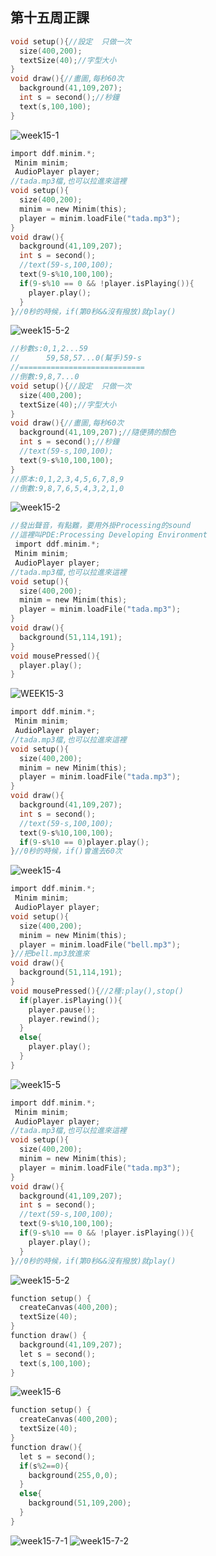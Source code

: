 ## 第十五周正課

```c
void setup(){//設定  只做一次
  size(400,200);
  textSize(40);//字型大小
}
void draw(){//畫圖,每秒60次
  background(41,109,207);
  int s = second();//秒鐘
  text(s,100,100);
}
```
![week15-1](https://user-images.githubusercontent.com/71545492/120731773-dcd79380-c516-11eb-941b-1b9d1987abb9.png)

```c
import ddf.minim.*;
 Minim minim;
 AudioPlayer player;
//tada.mp3檔,也可以拉進來這裡
void setup(){
  size(400,200);
  minim = new Minim(this);
  player = minim.loadFile("tada.mp3");
}
void draw(){
  background(41,109,207);
  int s = second();
  //text(59-s,100,100);
  text(9-s%10,100,100);
  if(9-s%10 == 0 && !player.isPlaying()){
    player.play();
  }
}//0秒的時候，if(第0秒&&沒有撥放)就play()
```
![week15-5-2](https://user-images.githubusercontent.com/71545492/120742281-2df08300-c529-11eb-89db-db755b21100f.png)


```c
//秒數s:0,1,2...59
//      59,58,57...0(幫手)59-s
//============================
//倒數:9,8,7...0
void setup(){//設定  只做一次
  size(400,200);
  textSize(40);//字型大小
}
void draw(){//畫圖,每秒60次
  background(41,109,207);//隨便猜的顏色
  int s = second();//秒鐘
  //text(59-s,100,100);
  text(9-s%10,100,100);
}
//原本:0,1,2,3,4,5,6,7,8,9
//倒數:9,8,7,6,5,4,3,2,1,0
```
![week15-2](https://user-images.githubusercontent.com/71545492/120733359-95063b80-c519-11eb-983e-9115142c74b1.png)

```c
//發出聲音，有點難，要用外掛Processing的sound
//這裡叫PDE:Processing Developing Environment
 import ddf.minim.*;
 Minim minim;
 AudioPlayer player;
//tada.mp3檔,也可以拉進來這裡
void setup(){
  size(400,200);
  minim = new Minim(this);
  player = minim.loadFile("tada.mp3");
}
void draw(){
  background(51,114,191);
}
void mousePressed(){
  player.play();
}
```
![WEEK15-3](https://user-images.githubusercontent.com/71545492/120737161-28426f80-c520-11eb-8775-e95caf53f296.png)

```c
import ddf.minim.*;
 Minim minim;
 AudioPlayer player;
//tada.mp3檔,也可以拉進來這裡
void setup(){
  size(400,200);
  minim = new Minim(this);
  player = minim.loadFile("tada.mp3");
}
void draw(){
  background(41,109,207);
  int s = second();
  //text(59-s,100,100);
  text(9-s%10,100,100);
  if(9-s%10 == 0)player.play();
}//0秒的時候，if()會進去60次
```
![week15-4](https://user-images.githubusercontent.com/71545492/120737472-b3bc0080-c520-11eb-8a57-264c56dffe22.png)

```c
import ddf.minim.*;
 Minim minim;
 AudioPlayer player;
void setup(){
  size(400,200);
  minim = new Minim(this);
  player = minim.loadFile("bell.mp3");
}//把bell.mp3放進來
void draw(){
  background(51,114,191);
}
void mousePressed(){//2種:play(),stop()
  if(player.isPlaying()){
    player.pause();
    player.rewind();
  }
  else{
    player.play();
  }
}
```
![week15-5](https://user-images.githubusercontent.com/71545492/120742385-5e382180-c529-11eb-8b2a-1f51027a960e.png)

```c
import ddf.minim.*;
 Minim minim;
 AudioPlayer player;
//tada.mp3檔,也可以拉進來這裡
void setup(){
  size(400,200);
  minim = new Minim(this);
  player = minim.loadFile("tada.mp3");
}
void draw(){
  background(41,109,207);
  int s = second();
  //text(59-s,100,100);
  text(9-s%10,100,100);
  if(9-s%10 == 0 && !player.isPlaying()){
    player.play();
  }
}//0秒的時候，if(第0秒&&沒有撥放)就play()
```
![week15-5-2](https://user-images.githubusercontent.com/71545492/120742510-93447400-c529-11eb-9725-c3eb9db6dee8.png)

```c
function setup() {
  createCanvas(400,200);
  textSize(40);
}
function draw() {
  background(41,109,207);
  let s = second();
  text(s,100,100);
}
```
![week15-6](https://user-images.githubusercontent.com/71545492/120741997-bae70c80-c528-11eb-9fce-6ed732142093.png)

```c
function setup() {
  createCanvas(400,200);
  textSize(40);
}
function draw(){
  let s = second();
  if(s%2==0){
    background(255,0,0);
  }
  else{
    background(51,109,200);
  }
}
```
![week15-7-1](https://user-images.githubusercontent.com/71545492/120743505-bc660400-c52b-11eb-98c4-238ac6ae5747.png)
![week15-7-2](https://user-images.githubusercontent.com/71545492/120743512-bff98b00-c52b-11eb-902b-2c939ad4944d.png)


